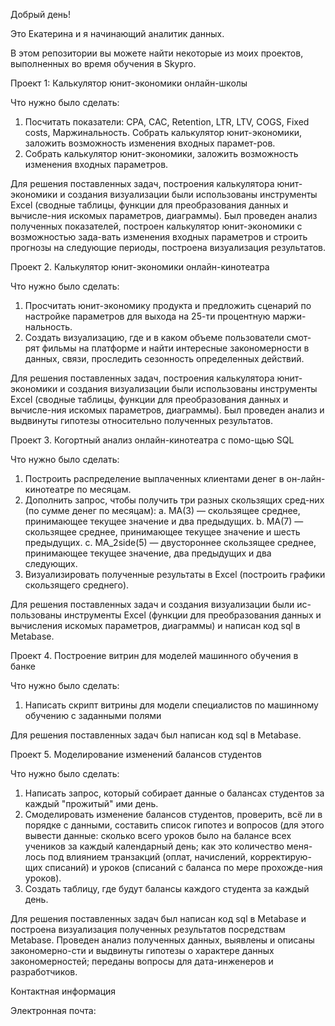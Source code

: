 Добрый день! 
 
Это Екатерина и я начинающий аналитик данных. 

В этом репозитории вы можете найти некоторые из моих проектов, выполненных во время обучения в Skypro.

Проект 1: Калькулятор юнит-экономики онлайн-школы

Что нужно было сделать:
1.	Посчитать показатели: CPA, CAC, Retention, LTR, LTV, COGS, Fixed costs, Маржинальность. Собрать калькулятор юнит-экономики, заложить возможность изменения входных парамет-ров.
2.	Собрать калькулятор юнит-экономики, заложить возможность изменения входных параметров.

Для решения поставленных задач, построения калькулятора юнит-экономики и создания визуализации были использованы инструменты Excel (сводные таблицы, функции для преобразования данных и вычисле-ния искомых параметров, диаграммы). Был проведен анализ полученных показателей, построен калькулятор юнит-экономики с возможностью зада-вать изменения входных параметров и строить прогнозы на следующие периоды, построена визуализация результатов.


Проект 2. Калькулятор юнит-экономики онлайн-кинотеатра

Что нужно было сделать:
1.	Просчитать юнит-экономику продукта и предложить сценарий по настройке параметров для выхода на 25-ти процентную маржи-нальность.
2.	Создать визуализацию, где и в каком объеме пользователи смот-рят фильмы на платформе и найти интересные закономерности в данных, связи, проследить сезонность определенных действий.

Для решения поставленных задач, построения калькулятора юнит-экономики и создания визуализации были использованы инструменты Excel (сводные таблицы, функции для преобразования данных и вычисле-ния искомых параметров, диаграммы). Был проведен анализ и выдвинуты гипотезы относительно полученных результатов.


Проект 3. Когортный анализ онлайн-кинотеатра с помо-щью SQL

Что нужно было сделать:

1.	Построить распределение выплаченных клиентами денег в он-лайн-кинотеатре по месяцам.
2.	Дополнить запрос, чтобы получить три разных скользящих сред-них (по сумме денег по месяцам):
a.	MA(3) — скользящее среднее, принимающее текущее значение и два предыдущих.
b.	MA(7) — скользящее среднее, принимающее текущее значение и шесть предыдущих.
c.	MA_2side(5) — двустороннее скользящее среднее, принимающее текущее значение, два предыдущих и два следующих.
3.	Визуализировать полученные результаты в Excel  (построить графики скользящего среднего).

Для решения поставленных задач и создания визуализации были ис-пользованы инструменты Excel (функции для преобразования данных и вычисления искомых параметров, диаграммы) и написан код sql в Metabase. 


Проект 4. Построение витрин для моделей машинного обучения в банке

Что нужно было сделать:
1.	Написать скрипт витрины для модели специалистов по машинному обучению с заданными полями

Для решения поставленных задач был написан код sql в Metabase.


Проект 5. Моделирование изменений балансов студентов

Что нужно было сделать:
1.	Написать запрос, который собирает данные о балансах студентов за каждый "прожитый" ими день.
2.	Смоделировать изменение балансов студентов, проверить, всё ли в порядке с данными, составить список гипотез и вопросов (для этого вывести данные: сколько всего уроков было на балансе всех учеников за каждый календарный день; как это количество меня-лось под влиянием транзакций (оплат, начислений, корректирую-щих списаний) и уроков (списаний с баланса по мере прохожде-ния уроков).
3.	Создать таблицу, где будут балансы каждого студента за каждый день.
   
Для решения поставленных задач был написан код sql в Metabase и построена визуализация полученных результатов посредствам Metabase. Проведен анализ полученных данных, выявлены и описаны закономерно-сти и выдвинуты гипотезы о характере данных закономерностей; переданы вопросы для дата-инженеров и разработчиков. 



Контактная информация

Электронная почта:











